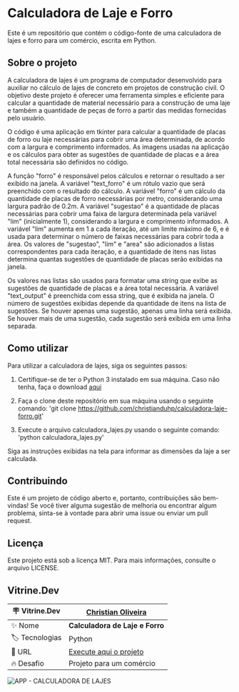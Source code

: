 <h1> Calculadora de Laje e Forro </h1>

Este é um repositório que contém o código-fonte de uma calculadora de lajes e forro para um comércio, escrita em Python.

## Sobre o projeto
A calculadora de lajes é um programa de computador desenvolvido para auxiliar no cálculo de lajes de concreto em projetos de construção civil. O objetivo deste projeto é oferecer uma ferramenta simples e eficiente para calcular a quantidade de material necessário para a construção de uma laje e também a quantidade de peças de forro a partir das medidas fornecidas pelo usuário.

O código é uma aplicação em tkinter para calcular a quantidade de placas de forro ou laje necessárias para cobrir uma área determinada, de acordo com a largura e comprimento informados. As imagens usadas na aplicação e os cálculos para obter as sugestões de quantidade de placas e a área total necessária são definidos no código.

A função "forro" é responsável pelos cálculos e retornar o resultado a ser exibido na janela. A variável "text_forro" é um rótulo vazio que será preenchido com o resultado do cálculo. A variável "forro" é um cálculo da quantidade de placas de forro necessárias por metro, considerando uma largura padrão de 0.2m. A variável "sugestao" é a quantidade de placas necessárias para cobrir uma faixa de largura determinada pela variável "lim" (inicialmente 1), considerando a largura e comprimento informados. A variável "lim" aumenta em 1 a cada iteração, até um limite máximo de 6, e é usada para determinar o número de faixas necessárias para cobrir toda a área. Os valores de "sugestao", "lim" e "area" são adicionados a listas correspondentes para cada iteração, e a quantidade de itens nas listas determina quantas sugestões de quantidade de placas serão exibidas na janela.

Os valores nas listas são usados para formatar uma string que exibe as sugestões de quantidade de placas e a área total necessária. A variável "text_output" é preenchida com essa string, que é exibida na janela. O número de sugestões exibidas depende da quantidade de itens na lista de sugestões. Se houver apenas uma sugestão, apenas uma linha será exibida. Se houver mais de uma sugestão, cada sugestão será exibida em uma linha separada.

## Como utilizar
Para utilizar a calculadora de lajes, siga os seguintes passos:

1) Certifique-se de ter o Python 3 instalado em sua máquina. Caso não tenha, faça o download <a href="https://www.python.org/downloads/">aqui</a> 

2) Faça o clone deste repositório em sua máquina usando o seguinte comando: 'git clone https://github.com/christianduhp/calculadora-laje-forro.git'

3) Execute o arquivo calculadora_lajes.py usando o seguinte comando: 'python calculadora_lajes.py'

Siga as instruções exibidas na tela para informar as dimensões da laje a ser calculada.

## Contribuindo
Este é um projeto de código aberto e, portanto, contribuições são bem-vindas! Se você tiver alguma sugestão de melhoria ou encontrar algum problema, sinta-se à vontade para abrir uma issue ou enviar um pull request.

## Licença
Este projeto está sob a licença MIT. Para mais informações, consulte o arquivo LICENSE.

## Vitrine.Dev

| :placard: Vitrine.Dev |<a href="https://cursos.alura.com.br/vitrinedev/christianoliver">Christian Oliveira</a> |
| -------------  | --- |
| :sparkles: Nome        | **Calculadora de Laje e Forro**
| :label: Tecnologias | Python
| :rocket: URL         |<a href="https://replit.com/@christian-duhp/CALCULADORA-DE-LAJE-E-FORRO-DE-PVC">Execute aqui o projeto</a>
| :fire: Desafio     | Projeto para um comércio

![APP - CALCULADORA DE LAJES ](https://user-images.githubusercontent.com/85292359/220915506-294ea264-d7e9-4c56-b4e2-83026854aa49.png#vitrinedev)
